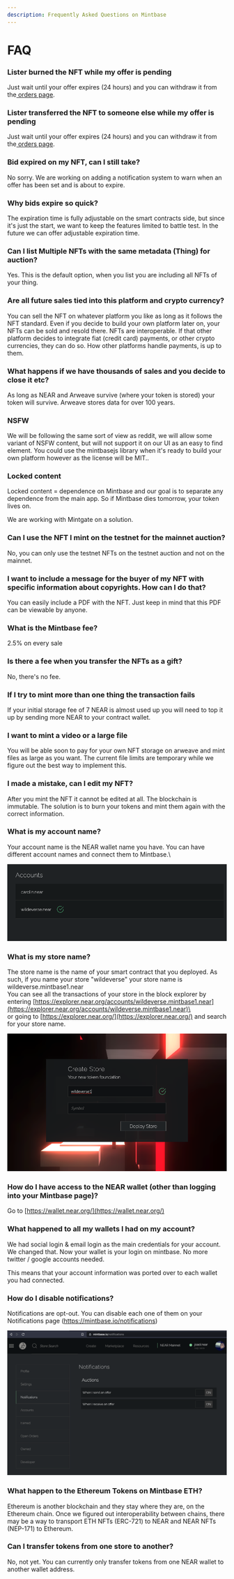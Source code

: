 ```yaml
---
description: Frequently Asked Questions on Mintbase
---
```


# FAQ

### Lister burned the NFT while my offer is pending

Just wait until your offer expires (24 hours) and you can withdraw it from the[ orders page](https://www.mintbase.io/orders).

### Lister transferred the NFT to someone else while my offer is pending

Just wait until your offer expires (24 hours) and you can withdraw it from the[ orders page](https://www.mintbase.io/orders).

### Bid expired on my NFT, can I still take?

No sorry. We are working on adding a notification system to warn when an offer has been set and is about to expire.&#x20;

### Why bids expire so quick?

The expiration time is fully adjustable on the smart contracts side, but since it's just the start, we want to keep the features limited to battle test. In the future we can offer adjustable expiration time.

### Can I list Multiple NFTs with the same metadata (Thing) for auction?

Yes. This is the default option, when you list you are including all NFTs of your thing.

### **Are all future sales tied into this platform and crypto currency?**

You can sell the NFT on whatever platform you like as long as it follows the NFT standard. Even if you decide to build your own platform later on, your NFTs can be sold and resold there. NFTs are interoperable. If that other platform decides to integrate fiat (credit card) payments, or other crypto currencies, they can do so. How other platforms handle payments, is up to them.

### **What happens if we have thousands of sales and you decide to close it etc?**

As long as NEAR and Arweave survive (where your token is stored) your token will survive. Arweave stores data for over 100 years.

### **NSFW**

We will be following the same sort of view as reddit, we will allow some variant of NSFW content, but will not support it on our UI as an easy to find element. You could use the mintbasejs library when it's ready to build your own platform however as the license will be MIT..

### **Locked content**

Locked content = dependence on Mintbase and our goal is to separate any dependence from the main app. So if Mintbase dies tomorrow, your token lives on.

We are working with Mintgate on a solution.

### C**an I use the NFT I mint on the testnet for the mainnet auction?**

No, you can only use the testnet NFTs on the testnet auction and not on the mainnet.&#x20;

### **I want to include a message for the buyer of my NFT with specific information about copyrights. How can I do that?**

You can easily include a PDF with the NFT. Just keep in mind that this PDF can be viewable by anyone.

### **What is the Mintbase fee?**&#x20;

2.5% on every sale

### **Is there a fee when you transfer the NFTs as a gift?**&#x20;

No, there's no fee.

### If I try to mint more than one thing the transaction fails

If your initial storage fee of 7 NEAR is almost used up you will need to top it up by sending more NEAR to your contract wallet.&#x20;

### I want to mint a video or a large file

You will be able soon to pay for your own NFT storage on arweave and mint files as large as you want. The current file limits are temporary while we figure out the best way to implement this.

### I made a mistake, can I edit my NFT?

After you mint the NFT it cannot be edited at all. The blockchain is immutable. The solution is to burn your tokens and mint them again with the correct information.

### What is my account name?

Your account name is the NEAR wallet name you have. You can have different account names and connect them to Mintbase.\


![](<../.gitbook/assets/Screen Shot 2021-06-28 at 11.25.32.png>)

### What is my store name?

The store name is the name of your smart contract that you deployed. As such, if you name your store "wildeverse" your store name is wildeverse.mintbase1.near\
You can see all the transactions of your store in the block explorer by entering [https://explorer.near.org/accounts/wildeverse.mintbase1.near](https://explorer.near.org/accounts/wildeverse.mintbase1.near)\
\
or going to [https://explorer.near.org/](https://explorer.near.org/) and search for your store name.

![](<../.gitbook/assets/Screen Shot 2021-06-28 at 11.31.25.png>)



### How do I have access to the NEAR wallet (other than logging into your Mintbase page)?

Go to [https://wallet.near.org/](https://wallet.near.org/)

### What happened to all my wallets I had on my account?

We had social login & email login as the main credentials for your account. We changed that. Now your wallet is your login on mintbase. No more twitter / google accounts needed.

This means that your account information was ported over to each wallet you had connected.

### How do I disable notifications?

Notifications are opt-out. You can disable each one of them on your Notifications page (https://mintbase.io/notifications)

![](<../.gitbook/assets/image (1).png>)

### What happen to the Ethereum Tokens on Mintbase ETH?&#x20;

Ethereum is another blockchain and they stay where they are, on the Ethereum chain. Once we figured out interoperability between chains,  there may be a way to transport ETH NFTs (ERC-721) to NEAR and NEAR NFTs (NEP-171) to Ethereum.



### Can I transfer tokens from one store to another?

No, not yet. You can currently only transfer tokens from one NEAR wallet to another wallet address.
